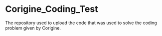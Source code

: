 # Corigine_Coding_Test
The repository used to upload the code that was used to solve the coding problem given by Corigine.
